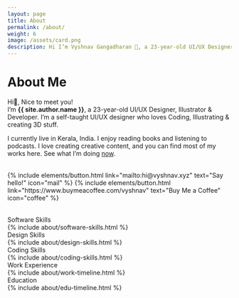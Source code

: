 ```yaml
---
layout: page
title: About
permalink: /about/
weight: 6
image: /assets/card.png
description: Hi I’m Vyshnav Gangadharan 👋, a 23-year-old UI/UX Designer, Illustrator & Developer. I’m a self-taught UI/UX designer who loves Coding, Illustrating & creating 3D stuff
---
```


# About Me
Hi👋, Nice to meet you!
<br>I’m **{{ site.author.name }}**, a 23-year-old UI/UX Designer, Illustrator & Developer. I’m a self-taught UI/UX designer who loves Coding, Illustrating & creating 3D stuff.

I currently live in Kerala, India. I enjoy reading books and listening to podcasts. I love creating creative content, and you can find most of my works here. See what I’m doing [now](/now).

<p class="text-center" style="margin-bottom: 2rem; margin-top: 2rem;">
{% include elements/button.html link="mailto:hi@vyshnav.xyz" text="Say hello!" icon="mail" %}
{% include elements/button.html link="https://www.buymeacoffee.com/vyshnav" text="Buy Me a Coffee" icon="coffee" %}
</p>

<div class="about-sec-h text-mute">Software Skills</div>

<div>
{% include about/software-skills.html %}
</div>

<div class="about-sec-h text-mute">Design Skills</div>

<div>
{% include about/design-skills.html %}
</div>

<div class="about-sec-h text-mute">Coding Skills</div>

<div>
{% include about/coding-skills.html %}
</div>

<div class="about-sec-h text-mute">Work Experience</div>
<div class="row">
    {% include about/work-timeline.html %}
</div>

<div class="about-sec-h text-mute">Education</div>
<div class="row">
    {% include about/edu-timeline.html %}
</div>